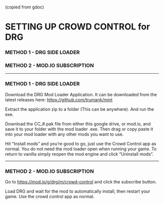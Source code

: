 (copied from gdoc)
# SETTING UP CROWD CONTROL for DRG

### METHOD 1 - DRG SIDE LOADER
### METHOD 2 - MOD.IO SUBSCRIPTION

---

### METHOD 1 - DRG SIDE LOADER

Download the DRG Mod Loader Application. It can be downloaded from the latest releases here: https://github.com/trumank/mint


Extract the application zip to a folder (This can be anywhere). And run the exe.


Download the CC_#.pak file from either this google drive, or mod.io, and save it to your folder with the mod loader .exe. Then drag or copy paste it into your mod loader with any other mods you want to use.


Hit “Install mods” and you’re good to go, just use the Crowd Control app as normal. You do not need the mod loader open when running your game. To return to vanilla simply reopen the mod engine and click “Uninstall mods”.

---

### METHOD 2 - MOD.IO SUBSCRIPTION
Go to https://mod.io/g/drg/m/crowd-control and click the subscribe button.


Load DRG and wait for the mod to automatically install, then restart your game.
Use the crowd control app as normal.
